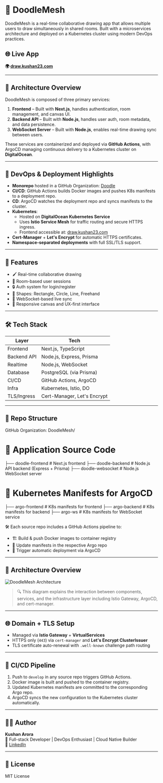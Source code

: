 # 🎨 DoodleMesh

DoodleMesh is a real-time collaborative drawing app that allows multiple users to draw simultaneously in shared rooms. Built with a microservices architecture and deployed on a Kubernetes cluster using modern DevOps practices.

## 🌐 Live App

**🌍 [draw.kushan23.com](https://draw.kushan23.com)**

---

## 🧠 Architecture Overview

DoodleMesh is composed of three primary services:

1. **Frontend** – Built with **Next.js**, handles authentication, room management, and canvas UI.
2. **Backend API** – Built with **Node.js**, handles user auth, room metadata, and data persistence.
3. **WebSocket Server** – Built with **Node.js**, enables real-time drawing sync between users.

These services are containerized and deployed via **GitHub Actions**, with ArgoCD managing continuous delivery to a Kubernetes cluster on **DigitalOcean**.


---

## 🚀 DevOps & Deployment Highlights

- **Monorepo** hosted in a GitHub Organization: [Doodle](https://github.com/DoodleMesh)
- **CI/CD**: GitHub Actions builds Docker images and pushes K8s manifests to a deployment repo.
- **CD**: ArgoCD watches the deployment repo and syncs manifests to the cluster.
- **Kubernetes**:
  - Hosted on **DigitalOcean Kubernetes Service**
  - Uses **Istio Service Mesh** for traffic routing and secure HTTPS ingress.
  - Frontend accessible at: [draw.kushan23.com](https://draw.kushan23.com)
- **Cert-Manager** + **Let's Encrypt** for automatic HTTPS certificates.
- **Namespace-separated deployments** with full SSL/TLS support.

---

## 🧪 Features

- 🖌️ Real-time collaborative drawing
- 👥 Room-based user sessions
- 🔒 Auth system for login/register
- 🧩 Shapes: Rectangle, Circle, Line, Freehand
- 📡 WebSocket-based live sync
- 🌈 Responsive canvas and UX-first interface

---

## 🛠️ Tech Stack

| Layer        | Tech                     |
|--------------|--------------------------|
| Frontend     | Next.js, TypeScript      |
| Backend API  | Node.js, Express, Prisma |
| Realtime     | Node.js, WebSocket       |
| Database     | PostgreSQL (via Prisma)  |
| CI/CD        | GitHub Actions, ArgoCD   |
| Infra        | Kubernetes, Istio, DO    |
| TLS/Ingress  | Cert-Manager, Let's Encrypt |

---

## 📂 Repo Structure


GitHub Organization: DoodleMesh/

# 🔧 Application Source Code
├── doodle-frontend     # Next.js frontend
├── doodle-backend      # Node.js API backend (Express + Prisma)
├── doodle-websocket    # Node.js WebSocket server

# 🚀 Kubernetes Manifests for ArgoCD
├── argo-frontend       # K8s manifests for frontend
├── argo-backend        # K8s manifests for backend
├── argo-ws             # K8s manifests for WebSocket service

🛠️ Each source repo includes a GitHub Actions pipeline to:
- 🏗️ Build & push Docker images to container registry
- 📝 Update manifests in the respective Argo repo
- 🔁 Trigger automatic deployment via ArgoCD

---

## 📡 Architecture Overview

![DoodleMesh Architecture](./assets/doodlemesh-architecture.png)

> 🔍 This diagram explains the interaction between components, services, and the infrastructure layer including Istio Gateway, ArgoCD, and cert-manager.

---

## 🌐 Domain + TLS Setup

- Managed via **Istio Gateway** + **VirtualServices**
- HTTPS only (`443`) via `cert-manager` and **Let's Encrypt ClusterIssuer**
- TLS certificate auto-renewal with `.well-known` challenge path routing

---

## 🔄 CI/CD Pipeline

1. Push to `develop` in any source repo triggers GitHub Actions.
2. Docker image is built and pushed to the container registry.
3. Updated Kubernetes manifests are committed to the corresponding Argo repo.
4. ArgoCD syncs the new configuration to the Kubernetes cluster automatically.

---

## 🙋‍♂️ Author

**Kushan Arora**  
🧠 Full-stack Developer | DevOps Enthusiast | Cloud Native Builder  
🔗 [LinkedIn](https://linkedin.com/in/kushan23)

---

## 📌 License

MIT License
